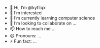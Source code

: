 - 👋 Hi, I’m @kyfliqx
- 👀 I’m interested 
- 🌱 I’m currently learning computer science
- 💞️ I’m looking to collaborate on ...
- 📫 How to reach me ...
- 😄 Pronouns: ...
- ⚡ Fun fact: ...

<!---
kyfliqx/kyfliqx is a ✨ special ✨ repository because its `README.md` (this file) appears on your GitHub profile.
You can click the Preview link to take a look at your changes.
--->
